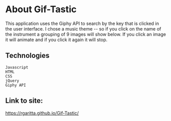 # About Gif-Tastic

This application uses the Giphy API to search by the key that is clicked in the user interface. I chose a music theme -- so if you click on the name of the instrument a grouping of 9 images will show below. If you click an image it will animate and if you click it again it will stop. 

## Technologies

    Javascript
    HTML
    CSS
    jQuery
    Giphy API

## Link to site:

https://rgaritta.github.io/Gif-Tastic/
